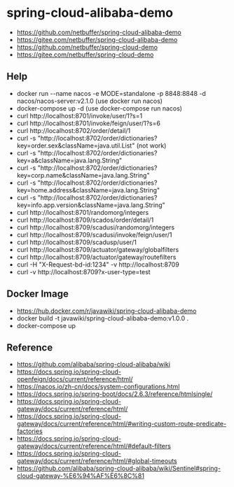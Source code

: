 # spring-cloud-alibaba-demo
* https://github.com/netbuffer/spring-cloud-alibaba-demo
* https://gitee.com/netbuffer/spring-cloud-alibaba-demo
* https://github.com/netbuffer/spring-cloud-demo
* https://gitee.com/netbuffer/spring-cloud-demo

## Help
* docker run --name nacos -e MODE=standalone -p 8848:8848 -d nacos/nacos-server:v2.1.0  (use docker run nacos)
* docker-compose up -d  (use docker-compose run nacos)
* curl http://localhost:8701/invoke/user/1?s=1
* curl http://localhost:8701/invoke/feign/user/1?s=6
* curl http://localhost:8702/order/detail/1
* curl -s "http://localhost:8702/order/dictionaries?key=order.sex&className=java.util.List" (not work)
* curl -s "http://localhost:8702/order/dictionaries?key=a&className=java.lang.String"
* curl -s "http://localhost:8702/order/dictionaries?key=corp.name&className=java.lang.String"
* curl -s "http://localhost:8702/order/dictionaries?key=home.address&className=java.lang.String"
* curl -s "http://localhost:8702/order/dictionaries?key=info.app.version&className=java.lang.String"
* curl http://localhost:8701/randomorg/integers
* curl http://localhost:8709/scados/order/detail/1
* curl http://localhost:8709/scadusi/randomorg/integers
* curl http://localhost:8709/scadusi/invoke/feign/user/1
* curl http://localhost:8709/scadusp/user/1
* curl http://localhost:8709/actuator/gateway/globalfilters
* curl http://localhost:8709/actuator/gateway/routefilters
* curl -H "X-Request-bd-id:1234" -v http://localhost:8709
* curl -v http://localhost:8709?x-user-type=test

## Docker Image
* https://hub.docker.com/r/javawiki/spring-cloud-alibaba-demo
* docker build -t javawiki/spring-cloud-alibaba-demo:v1.0.0 .
* docker-compose up

## Reference
* https://github.com/alibaba/spring-cloud-alibaba/wiki
* https://docs.spring.io/spring-cloud-openfeign/docs/current/reference/html/
* https://nacos.io/zh-cn/docs/system-configurations.html
* https://docs.spring.io/spring-boot/docs/2.6.3/reference/htmlsingle/
* https://docs.spring.io/spring-cloud-gateway/docs/current/reference/html/
* https://docs.spring.io/spring-cloud-gateway/docs/current/reference/html/#writing-custom-route-predicate-factories
* https://docs.spring.io/spring-cloud-gateway/docs/current/reference/html/#default-filters
* https://docs.spring.io/spring-cloud-gateway/docs/current/reference/html/#global-timeouts
* https://github.com/alibaba/spring-cloud-alibaba/wiki/Sentinel#spring-cloud-gateway-%E6%94%AF%E6%8C%81
